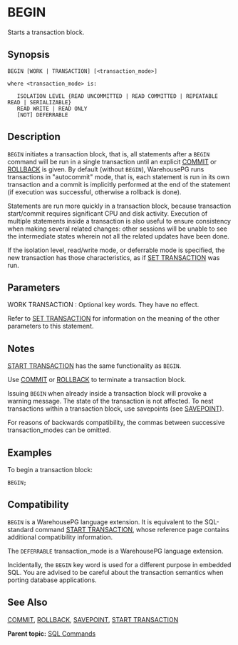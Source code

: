 # BEGIN 

Starts a transaction block.

## <a id="section2"></a>Synopsis 

``` {#sql_command_synopsis}
BEGIN [WORK | TRANSACTION] [<transaction_mode>]

where <transaction_mode> is:

   ISOLATION LEVEL {READ UNCOMMITTED | READ COMMITTED | REPEATABLE READ | SERIALIZABLE}
   READ WRITE | READ ONLY
   [NOT] DEFERRABLE
```

## <a id="section3"></a>Description 

`BEGIN` initiates a transaction block, that is, all statements after a `BEGIN` command will be run in a single transaction until an explicit [COMMIT](COMMIT.html) or [ROLLBACK](ROLLBACK.html) is given. By default \(without `BEGIN`\), WarehousePG runs transactions in "autocommit" mode, that is, each statement is run in its own transaction and a commit is implicitly performed at the end of the statement \(if execution was successful, otherwise a rollback is done\).

Statements are run more quickly in a transaction block, because transaction start/commit requires significant CPU and disk activity. Execution of multiple statements inside a transaction is also useful to ensure consistency when making several related changes: other sessions will be unable to see the intermediate states wherein not all the related updates have been done.

If the isolation level, read/write mode, or deferrable mode is specified, the new transaction has those characteristics, as if [SET TRANSACTION](SET_TRANSACTION.html) was run.

## <a id="section4"></a>Parameters 

WORK
TRANSACTION
:   Optional key words. They have no effect.

Refer to [SET TRANSACTION](SET_TRANSACTION.html) for information on the meaning of the other parameters to this statement.

## <a id="section5"></a>Notes 

[START TRANSACTION](START_TRANSACTION.html) has the same functionality as `BEGIN`.

Use [COMMIT](COMMIT.html) or [ROLLBACK](ROLLBACK.html) to terminate a transaction block.

Issuing `BEGIN` when already inside a transaction block will provoke a warning message. The state of the transaction is not affected. To nest transactions within a transaction block, use savepoints \(see [SAVEPOINT](SAVEPOINT.html)\).

For reasons of backwards compatibility, the commas between successive transaction\_modes can be omitted.

## <a id="section6"></a>Examples 

To begin a transaction block:

```
BEGIN;
```

## <a id="section7"></a>Compatibility 

`BEGIN` is a WarehousePG language extension. It is equivalent to the SQL-standard command [START TRANSACTION](START_TRANSACTION.html), whose reference page contains additional compatibility information.

The `DEFERRABLE` transaction\_mode is a WarehousePG language extension.

Incidentally, the `BEGIN` key word is used for a different purpose in embedded SQL. You are advised to be careful about the transaction semantics when porting database applications.

## <a id="section8"></a>See Also 

[COMMIT](COMMIT.html), [ROLLBACK](ROLLBACK.html), [SAVEPOINT](SAVEPOINT.html), [START TRANSACTION](START_TRANSACTION.html)

**Parent topic:** [SQL Commands](../sql_commands/sql_ref.html)

